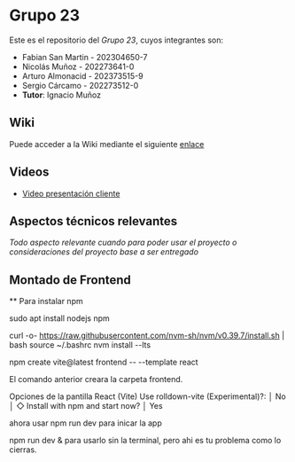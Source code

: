 # Grupo 23

Este es el repositorio del *Grupo 23*, cuyos integrantes son:

* Fabian San Martin - 202304650-7
* Nicolás Muñoz  - 202273641-0
* Arturo Almonacid - 202373515-9
* Sergio Cárcamo - 202273512-0
* **Tutor**: Ignacio Muñoz

## Wiki

Puede acceder a la Wiki mediante el siguiente [enlace](https://github.com/frostodev/GRUPO23-2025-PROYINF/wiki)

## Videos

* [Video presentación cliente](https://aula.usm.cl/pluginfile.php/7621199/mod_resource/content/2/video1352931478.mp4)

## Aspectos técnicos relevantes

_Todo aspecto relevante cuando para poder usar el proyecto o consideraciones del proyecto base a ser entregado_

## Montado de Frontend

** Para instalar npm

sudo apt install nodejs npm

curl -o- https://raw.githubusercontent.com/nvm-sh/nvm/v0.39.7/install.sh | bash
source ~/.bashrc
nvm install --lts

npm create vite@latest frontend -- --template react

El comando anterior creara la carpeta frontend.

Opciones de la pantilla React (Vite)
Use rolldown-vite (Experimental)?:
│  No
│
◇  Install with npm and start now?
│  Yes

ahora usar
npm run dev
para inicar la app

npm run dev & 
para usarlo sin la terminal, pero ahi es tu problema como lo cierras.